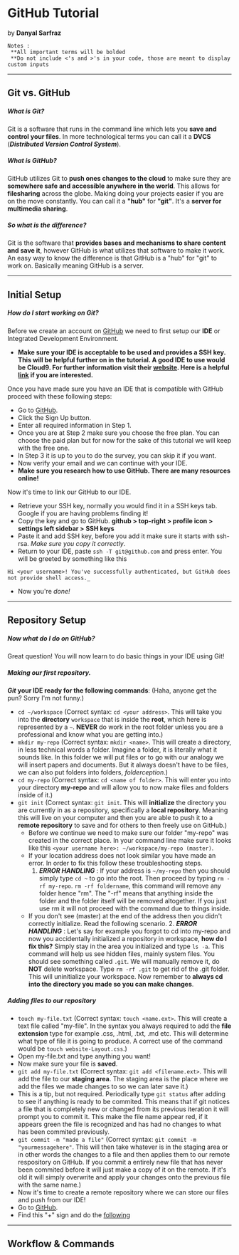 # GitHub Tutorial

by **Danyal Sarfraz**  
```
Notes :
 **All important terms will be bolded
 **Do not include <'s and >'s in your code, those are meant to display custom inputs
```
---
## Git vs. GitHub

##### What is Git?
Git is a software that runs in the command line which lets you **save and control your files**. In more technological terms you can call it a **DVCS** (_**Distributed Version Control System**_).

##### What is GitHub?
GitHub utilizes Git to **push ones changes to the cloud** to make sure they are **somewhere safe and accessible anywhere in the world**. This allows for **filesharing** across the globe. Making doing your projects easier if you are on the move constantly. You can call it a **"hub"** for **"git"**. It's a **server for multimedia sharing**.

##### So what is the difference?
Git is the software that **provides bases and mechanisms to share content and save it**, however GitHub is what utilizes that software to make it work. An easy way to know the difference is that GitHub is a "hub" for "git" to work on. Basically meaning GitHub is a server.

---
## Initial Setup
##### How do I start working on Git?
Before we create an account on [GitHub](github.com) we need to first setup our **IDE** or Integrated Development Environment.
- **Make sure your IDE is acceptable to be used and provides a SSH key. This will be helpful further on in the tutorial. A good IDE to use would be Cloud9. For further information visit their [website](c9.io). Here is a helpful [link](https://docs.c9.io/docs/setting-up-github-workspace) if you are interested.**

Once you have made sure you have an IDE that is compatible with GitHub proceed with these following steps:
* Go to [GitHub](github.com).
* Click the Sign Up button.
* Enter all required information in Step 1. 
* Once you are at Step 2 make sure you choose the free plan. You can choose the paid plan but for now for the sake of this tutorial we will keep with the free one.
* In Step 3 it is up to you to do the survey, you can skip it if you want.
* Now verify your email and we can continue with your IDE.
* **Make sure you research how to use GitHub. There are many resources online!**

Now it's time to link our GitHub to our IDE.
* Retrieve your SSH key, normally you would find it in a SSH keys tab. Google if you are having problems finding it!
* Copy the key and go to GitHub. **github > top-right > profile icon > settings
left sidebar > SSH keys**
* Paste it and add SSH key, before you add it make sure it starts with ssh-rsa. _Make sure you copy it correctly_.
* Return to your IDE, paste `ssh -T git@github.com` and press enter. You will be greeted by something like this 
```
Hi <your username>! You've successfully authenticated, but GitHub does not provide shell access._
```
* Now you're _done!_


---
## Repository Setup

##### Now what do I do on GitHub?

Great question! You will now learn to do basic things in your IDE using Git!

##### Making our first repository.


**_Git_ your IDE ready for the following commands**: (Haha, anyone get the pun? Sorry I'm not funny.)
* `cd ~/workspace` (Correct syntax: `cd <your address>`. This will take you into the **directory** `workspace` that is inside the **root**, which here is represented by a `~`. **NEVER** do work in the root folder unless you are a professional and know what you are getting into.)
* `mkdir my-repo` (Correct syntax: `mkdir <name>`. This will create a directory, in less technical words a folder. Imagine a folder, it is literally what it sounds like. In this folder we will put files or to go with our analogy we will insert papers and documents. But it always doesn't have to be files, we can also put folders into folders, _folderception_.)
* `cd my-repo` (Correct syntax: `cd <name of folder>`. This will enter you into your directory **my-repo** and will allow you to now make files and folders inside of it.)
* `git init` (Correct syntax: `git init`. This will **initialize** the directory you are currently in as a repository, specifically a **local repository**. Meaning this will live on your computer and then you are able to push it to a **remote repository** to save and for others to then freely use on GitHub.)
    * Before we continue we need to make sure our folder "my-repo" was created in the correct place. In your command line make sure it looks like this `<your username here>: ~/workspace/my-repo (master)`.
    * If your location address does not look similar you have made an error. In order to fix this follow these troubleshooting steps.
        1. _**ERROR HANDLING**_ : If your address is `~/my-repo` then you should simply type `cd ~` to go into the root. Then proceed by typing `rm -rf my-repo`. `rm -rf foldername`, this command will remove any folder hence "rm". The "-rf" means that anything inside the folder and the folder itself will be removed altogether. If you just use rm it will not proceed with the command due to things inside.
    * If you don't see (master) at the end of the address then you didn't correctly initialize. Read the following scenario. 
        2. _**ERROR HANDLING**_ : Let's say for example you forgot to cd into my-repo and now you accidentally initialized a repository in workspace, **how do I fix this?** Simply stay in the area you initialized and type `ls -a`. This command will help us see hidden files, mainly system files. You should see something called `.git`. We will manually remove it, do **NOT** delete workspace. Type `rm -rf .git` to get rid of the .git folder. This will uninitialize your workspace. Now remember to **always cd into the directory you made so you can make changes**.
            
##### Adding files to our repository

* `touch my-file.txt` (Correct syntax: `touch <name.ext>`. This will create a text file called "my-file". In the syntax you always required to add the **file extension** type for example .css, .html, .txt, .md etc. This will determine what type of file it is going to produce. A correct use of the command would be `touch website-Layout.css`.)
* Open my-file.txt and type anything you want!
* Now make sure your file is **saved**.
* `git add my-file.txt` (Correct syntax: `git add <filename.ext>`. This will add the file to our **staging area**. The staging area is the place where we add the files we made changes to so we can later save it.)
* This is a tip, but not required. Periodically type `git status` after adding to see if anything is ready to be commited. This means that if git notices a file that is completely new or changed from its previous iteration it will prompt you to commit it. This make the file name appear red, if it appears green the file is recognized and has had no changes to what has been commited previously.
* `git commit -m "made a file"` (Correct syntax: `git commit -m "yourmessagehere"`. This will then take whatever is in the staging area or in other words the changes to a file and then applies them to our remote respository on GitHub. If you commit a entirely new file that has never been commited before it will just make a copy of it on the remote. If it's old it will simply overwrite and apply your changes onto the previous file with the same name.)
* Now it's time to create a remote repository where we can store our files and push from our IDE!
* Go to [GitHub](github.com).
* Find this "+" sign and do the [following](clicknewrepo.png)

            

---
## Workflow & Commands